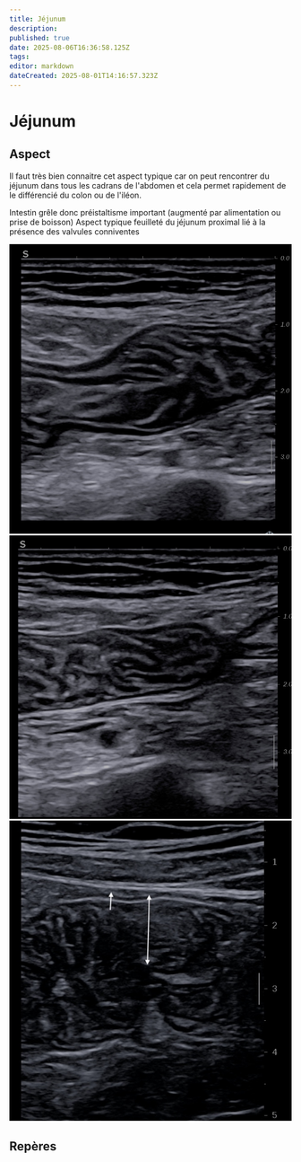 ```yaml
---
title: Jéjunum
description: 
published: true
date: 2025-08-06T16:36:58.125Z
tags: 
editor: markdown
dateCreated: 2025-08-01T14:16:57.323Z
---
```


# Jéjunum
## Aspect
Il faut très bien connaitre cet aspect typique car on peut rencontrer du jéjunum dans tous les cadrans de l'abdomen et cela permet rapidement de le différencié du colon ou de l'iléon.

Intestin grêle donc préistaltisme important (augmenté par alimentation ou prise de boisson)
Aspect typique feuilleté du jéjunum proximal lié à la présence des valvules conniventes

![jejunum](/anatomie_typique/jejunum1.jpg)
![jejunum](/anatomie_typique/jejunum2.jpg)
![jejunum](/anatomie_typique/jejunum3.jpg)
## Repères
